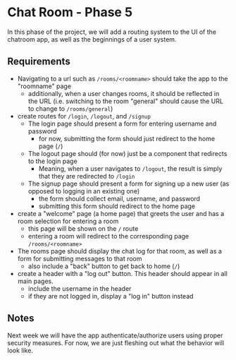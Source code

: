 # Chat Room - Phase 5

In this phase of the project, we will add a routing system to the UI of the chatroom app, as well as the beginnings of a user system.

## Requirements

* Navigating to a url such as `/rooms/<roomname>` should take the app to the "roomname" page
  * additionally, when a user changes rooms, it should be reflected in the URL (i.e. switching to the room "general" should cause the URL to change to `/rooms/general`)
* create routes for `/login`, `/logout`, and `/signup`
  * The login page should present a form for entering username and password
    * for now, submitting the form should just redirect to the home page (`/`) 
  * The logout page should (for now) just be a component that redirects to the login page
    * Meaning, when a user navigates to `/logout`, the result is simply that they are redirected to `/login`
  * The signup page should present a form for signing up a new user (as opposed to logging in an existing one)
    * the form should collect email, username, and password
    * submitting this form should redirect to the home page
* create a "welcome" page (a home page) that greets the user and has a room selection for entering a room
  * this page will be shown on the `/` route
  * entering a room will redirect to the corresponding page `/rooms/<roomname>`
* The rooms page should display the chat log for that room, as well as a form for submitting messages to that room
  * also include a "back" button to get back to home (`/`)
* create a header with a "log out" button. This header should appear in all main pages.
  * include the username in the header
  * if they are not logged in, display a "log in" button instead

## Notes

Next week we will have the app authenticate/authorize users using proper security measures. For now, we are just fleshing out what the behavior will look like.
